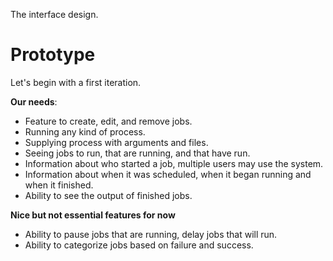 The interface design.

# Prototype
Let's begin with a first iteration.

**Our needs**:
- Feature to create, edit, and remove jobs.
- Running any kind of process.
- Supplying process with arguments and files.
- Seeing jobs to run, that are running, and that have run.
- Information about who started a job, multiple users may use the system.
- Information about when it was scheduled, when it began running and when it finished.
- Ability to see the output of finished jobs.

**Nice but not essential features for now**
- Ability to pause jobs that are running, delay jobs that will run.
- Ability to categorize jobs based on failure and success.
